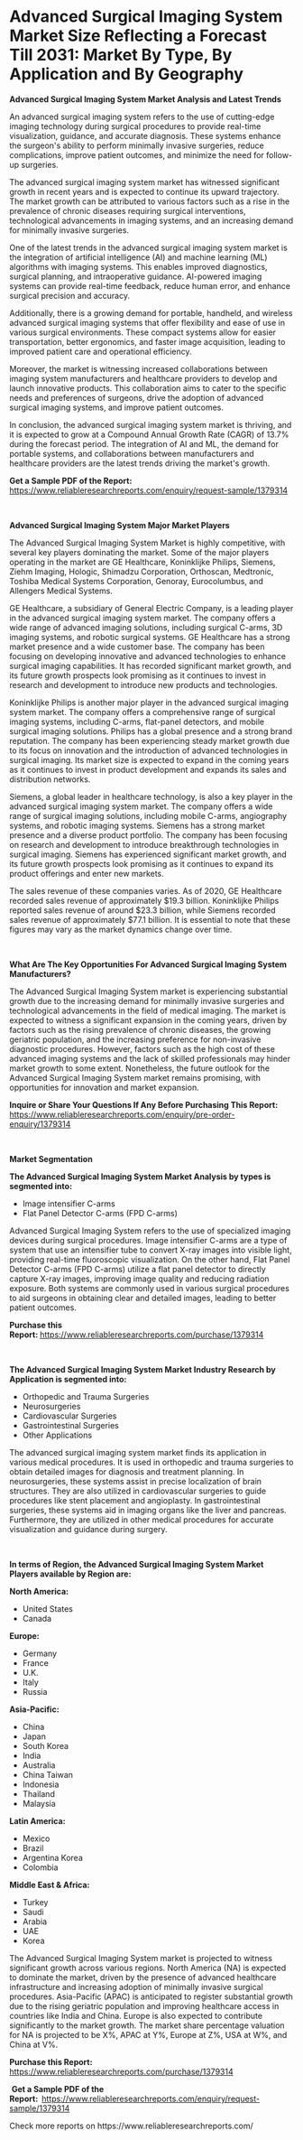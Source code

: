 <p><h1>Advanced Surgical Imaging System Market Size Reflecting a Forecast Till 2031: Market By Type, By Application and By Geography</h1></p><p><strong>Advanced Surgical Imaging System Market Analysis and Latest Trends</strong></p>
<p><p>An advanced surgical imaging system refers to the use of cutting-edge imaging technology during surgical procedures to provide real-time visualization, guidance, and accurate diagnosis. These systems enhance the surgeon's ability to perform minimally invasive surgeries, reduce complications, improve patient outcomes, and minimize the need for follow-up surgeries.</p><p>The advanced surgical imaging system market has witnessed significant growth in recent years and is expected to continue its upward trajectory. The market growth can be attributed to various factors such as a rise in the prevalence of chronic diseases requiring surgical interventions, technological advancements in imaging systems, and an increasing demand for minimally invasive surgeries.</p><p>One of the latest trends in the advanced surgical imaging system market is the integration of artificial intelligence (AI) and machine learning (ML) algorithms with imaging systems. This enables improved diagnostics, surgical planning, and intraoperative guidance. AI-powered imaging systems can provide real-time feedback, reduce human error, and enhance surgical precision and accuracy.</p><p>Additionally, there is a growing demand for portable, handheld, and wireless advanced surgical imaging systems that offer flexibility and ease of use in various surgical environments. These compact systems allow for easier transportation, better ergonomics, and faster image acquisition, leading to improved patient care and operational efficiency.</p><p>Moreover, the market is witnessing increased collaborations between imaging system manufacturers and healthcare providers to develop and launch innovative products. This collaboration aims to cater to the specific needs and preferences of surgeons, drive the adoption of advanced surgical imaging systems, and improve patient outcomes.</p><p>In conclusion, the advanced surgical imaging system market is thriving, and it is expected to grow at a Compound Annual Growth Rate (CAGR) of 13.7% during the forecast period. The integration of AI and ML, the demand for portable systems, and collaborations between manufacturers and healthcare providers are the latest trends driving the market's growth.</p></p>
<p><strong>Get a Sample PDF of the Report:&nbsp;</strong> <a href="https://www.reliableresearchreports.com/enquiry/request-sample/1379314">https://www.reliableresearchreports.com/enquiry/request-sample/1379314</a></p>
<p>&nbsp;</p>
<p><strong>Advanced Surgical Imaging System Major Market Players</strong></p>
<p><p>The Advanced Surgical Imaging System Market is highly competitive, with several key players dominating the market. Some of the major players operating in the market are GE Healthcare, Koninklijke Philips, Siemens, Ziehm Imaging, Hologic, Shimadzu Corporation, Orthoscan, Medtronic, Toshiba Medical Systems Corporation, Genoray, Eurocolumbus, and Allengers Medical Systems. </p><p>GE Healthcare, a subsidiary of General Electric Company, is a leading player in the advanced surgical imaging system market. The company offers a wide range of advanced imaging solutions, including surgical C-arms, 3D imaging systems, and robotic surgical systems. GE Healthcare has a strong market presence and a wide customer base. The company has been focusing on developing innovative and advanced technologies to enhance surgical imaging capabilities. It has recorded significant market growth, and its future growth prospects look promising as it continues to invest in research and development to introduce new products and technologies.</p><p>Koninklijke Philips is another major player in the advanced surgical imaging system market. The company offers a comprehensive range of surgical imaging systems, including C-arms, flat-panel detectors, and mobile surgical imaging solutions. Philips has a global presence and a strong brand reputation. The company has been experiencing steady market growth due to its focus on innovation and the introduction of advanced technologies in surgical imaging. Its market size is expected to expand in the coming years as it continues to invest in product development and expands its sales and distribution networks.</p><p>Siemens, a global leader in healthcare technology, is also a key player in the advanced surgical imaging system market. The company offers a wide range of surgical imaging solutions, including mobile C-arms, angiography systems, and robotic imaging systems. Siemens has a strong market presence and a diverse product portfolio. The company has been focusing on research and development to introduce breakthrough technologies in surgical imaging. Siemens has experienced significant market growth, and its future growth prospects look promising as it continues to expand its product offerings and enter new markets.</p><p>The sales revenue of these companies varies. As of 2020, GE Healthcare recorded sales revenue of approximately $19.3 billion. Koninklijke Philips reported sales revenue of around $23.3 billion, while Siemens recorded sales revenue of approximately $77.1 billion. It is essential to note that these figures may vary as the market dynamics change over time.</p></p>
<p>&nbsp;</p>
<p><strong>What Are The Key Opportunities For Advanced Surgical Imaging System Manufacturers?</strong></p>
<p><p>The Advanced Surgical Imaging System market is experiencing substantial growth due to the increasing demand for minimally invasive surgeries and technological advancements in the field of medical imaging. The market is expected to witness a significant expansion in the coming years, driven by factors such as the rising prevalence of chronic diseases, the growing geriatric population, and the increasing preference for non-invasive diagnostic procedures. However, factors such as the high cost of these advanced imaging systems and the lack of skilled professionals may hinder market growth to some extent. Nonetheless, the future outlook for the Advanced Surgical Imaging System market remains promising, with opportunities for innovation and market expansion.</p></p>
<p><strong>Inquire or Share Your Questions If Any Before Purchasing This Report:</strong> <a href="https://www.reliableresearchreports.com/enquiry/pre-order-enquiry/1379314">https://www.reliableresearchreports.com/enquiry/pre-order-enquiry/1379314</a></p>
<p>&nbsp;</p>
<p><strong>Market Segmentation</strong></p>
<p><strong>The Advanced Surgical Imaging System Market Analysis by types is segmented into:</strong></p>
<p><ul><li>Image intensifier C-arms</li><li>Flat Panel Detector C-arms (FPD C-arms)</li></ul></p>
<p><p>Advanced Surgical Imaging System refers to the use of specialized imaging devices during surgical procedures. Image intensifier C-arms are a type of system that use an intensifier tube to convert X-ray images into visible light, providing real-time fluoroscopic visualization. On the other hand, Flat Panel Detector C-arms (FPD C-arms) utilize a flat panel detector to directly capture X-ray images, improving image quality and reducing radiation exposure. Both systems are commonly used in various surgical procedures to aid surgeons in obtaining clear and detailed images, leading to better patient outcomes.</p></p>
<p><strong>Purchase this Report:&nbsp;</strong><a href="https://www.reliableresearchreports.com/purchase/1379314">https://www.reliableresearchreports.com/purchase/1379314</a></p>
<p>&nbsp;</p>
<p><strong>The Advanced Surgical Imaging System Market Industry Research by Application is segmented into:</strong></p>
<p><ul><li>Orthopedic and Trauma Surgeries</li><li>Neurosurgeries</li><li>Cardiovascular Surgeries</li><li>Gastrointestinal Surgeries</li><li>Other Applications</li></ul></p>
<p><p>The advanced surgical imaging system market finds its application in various medical procedures. It is used in orthopedic and trauma surgeries to obtain detailed images for diagnosis and treatment planning. In neurosurgeries, these systems assist in precise localization of brain structures. They are also utilized in cardiovascular surgeries to guide procedures like stent placement and angioplasty. In gastrointestinal surgeries, these systems aid in imaging organs like the liver and pancreas. Furthermore, they are utilized in other medical procedures for accurate visualization and guidance during surgery.</p></p>
<p>&nbsp;</p>
<p><strong>In terms of Region, the Advanced Surgical Imaging System Market Players available by Region are:</strong></p>
<p>
    <p> <strong> North America: </strong>
        <ul>
            <li>United States</li>
            <li>Canada</li>
        </ul>
        </p> 
    <p> <strong> Europe: </strong>
        <ul>
            <li>Germany</li>
            <li>France</li>
            <li>U.K.</li>
            <li>Italy</li>
            <li>Russia</li>
        </ul>
        </p> 
    <p> <strong> Asia-Pacific: </strong>
        <ul>
            <li>China</li>
            <li>Japan</li>
            <li>South Korea</li>
            <li>India</li>
            <li>Australia</li>
            <li>China Taiwan</li>
            <li>Indonesia</li>
            <li>Thailand</li>
            <li>Malaysia</li>
        </ul>
        </p> 
    <p> <strong> Latin America: </strong>
        <ul>
            <li>Mexico</li>
            <li>Brazil</li>
            <li>Argentina Korea</li>
            <li>Colombia</li>
        </ul>
        </p> 
    <p> <strong> Middle East & Africa: </strong>
        <ul>
            <li>Turkey</li>
            <li>Saudi</li>
            <li>Arabia</li>
            <li>UAE</li>
            <li>Korea</li>
        </ul>
    </p>
    </p>
<p><p>The Advanced Surgical Imaging System market is projected to witness significant growth across various regions. North America (NA) is expected to dominate the market, driven by the presence of advanced healthcare infrastructure and increasing adoption of minimally invasive surgical procedures. Asia-Pacific (APAC) is anticipated to register substantial growth due to the rising geriatric population and improving healthcare access in countries like India and China. Europe is also expected to contribute significantly to the market growth. The market share percentage valuation for NA is projected to be X%, APAC at Y%, Europe at Z%, USA at W%, and China at V%.</p></p>
<p><strong>Purchase this Report: </strong><a href="https://www.reliableresearchreports.com/purchase/1379314">https://www.reliableresearchreports.com/purchase/1379314</a></p>
<p>&nbsp;<strong>Get a Sample PDF of the Report:&nbsp;&nbsp;</strong><a href="https://www.reliableresearchreports.com/enquiry/request-sample/1379314">https://www.reliableresearchreports.com/enquiry/request-sample/1379314</a></p>
<p><strong></strong></p>
<p>Check more reports on https://www.reliableresearchreports.com/</p>